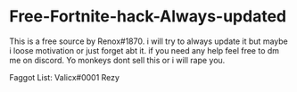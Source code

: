 # Free-Fortnite-hack-Always-updated
This is a free source by Renox#1870.  i will try to always update it but maybe i loose motivation or just forget abt it. if you need any help feel free to dm me on discord.
Yo monkeys dont sell this or i will rape you.


Faggot List: 
Valicx#0001
Rezy
